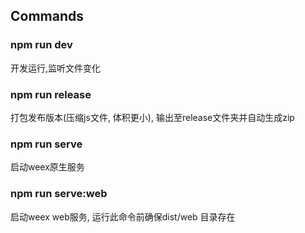## Commands

### npm run dev

开发运行,监听文件变化

### npm run release

打包发布版本(压缩js文件, 体积更小), 输出至release文件夹并自动生成zip

### npm run serve

启动weex原生服务

### npm run serve:web

启动weex web服务, 运行此命令前确保dist/web 目录存在

